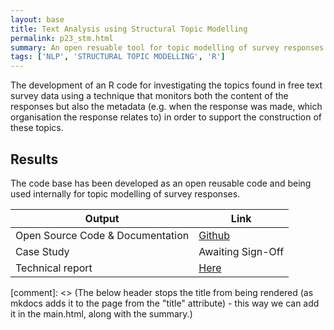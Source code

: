 ```yaml
---
layout: base
title: Text Analysis using Structural Topic Modelling 
permalink: p23_stm.html
summary: An open resuable tool for topic modelling of survey responses
tags: ['NLP', 'STRUCTURAL TOPIC MODELLING', 'R']
---
```


The development of an R code for investigating the topics found in free text survey data using a technique that monitors both the content of the responses but also the metadata (e.g. when the response was made, which organisation the response relates to) in order to support the construction of these topics.   

## Results 

The code base has been developed as an open reusable code and being used internally for topic modelling of survey responses. 

| Output | Link | 
| ---- | ---- |
| Open Source Code & Documentation | [Github](https://github.com/nhsx/stm-survey-text) |
| Case Study | Awaiting Sign-Off |
| Technical report | [Here](https://github.com/nhsx/stm-survey-text/blob/main/reports/report_stm.pdf) |

[comment]: <> (The below header stops the title from being rendered (as mkdocs adds it to the page from the "title" attribute) - this way we can add it in the main.html, along with the summary.)
#
